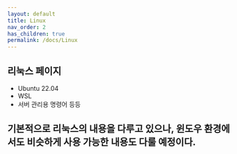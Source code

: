 ```yaml
---
layout: default
title: Linux
nav_order: 2
has_children: true
permalink: /docs/Linux
---
```


## 리눅스 페이지
* Ubuntu 22.04
* WSL
* 서버 관리용 명령어 등등

## 기본적으로 리눅스의 내용을 다루고 있으나, 윈도우 환경에서도 비슷하게 사용 가능한 내용도 다룰 예정이다.